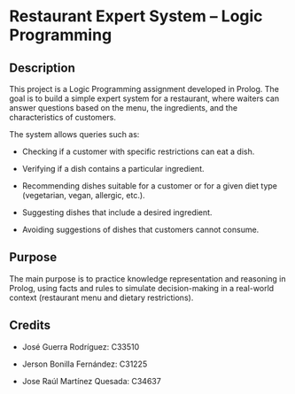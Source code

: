 # Restaurant Expert System – Logic Programming

## Description

This project is a Logic Programming assignment developed in Prolog.
The goal is to build a simple expert system for a restaurant, where waiters can answer questions based on the menu, the ingredients, and the characteristics of customers.

The system allows queries such as:

 - Checking if a customer with specific restrictions can eat a dish.

 - Verifying if a dish contains a particular ingredient.

 - Recommending dishes suitable for a customer or for a given diet type (vegetarian, vegan, allergic, etc.).

 - Suggesting dishes that include a desired ingredient.

 - Avoiding suggestions of dishes that customers cannot consume.

## Purpose

The main purpose is to practice knowledge representation and reasoning in Prolog, using facts and rules to simulate decision-making in a real-world context (restaurant menu and dietary restrictions).

## Credits

 - José Guerra Rodríguez: C33510

 - Jerson Bonilla Fernández: C31225

 - Jose Raúl Martínez Quesada: C34637
